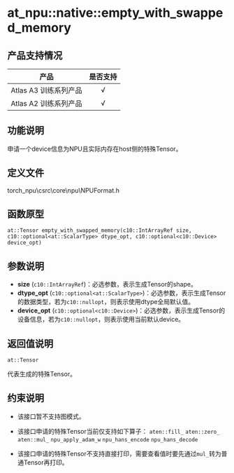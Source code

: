 # at_npu::native::empty_with_swapped_memory
## 产品支持情况

| 产品                                                         | 是否支持 |
| ------------------------------------------------------------ | :------: |
|<term>Atlas A3 训练系列产品</term>            |    √     |
|<term>Atlas A2 训练系列产品</term>  | √   |


## 功能说明

申请一个device信息为NPU且实际内存在host侧的特殊Tensor。

## 定义文件

torch_npu\csrc\core\npu\NPUFormat.h

## 函数原型

```
at::Tensor empty_with_swapped_memory(c10::IntArrayRef size, c10::optional<at::ScalarType> dtype_opt, c10::optional<c10::Device> device_opt)
```

## 参数说明

- **size** (`c10::IntArrayRef`)：必选参数，表示生成Tensor的shape。
- **dtype_opt** (`c10::optional<at::ScalarType>`)：必选参数，表示生成Tensor的数据类型，若为`c10::nullopt`，则表示使用dtype全局默认值。
- **device_opt** (`c10::optional<c10::Device>`)：必选参数，表示生成Tensor的设备信息，若为`c10::nullopt`，则表示使用当前默认device。



## 返回值说明
`at::Tensor`

代表生成的特殊Tensor。

## 约束说明

- 该接口暂不支持图模式。

- 该接口申请的特殊Tensor当前仅支持如下算子：
`aten::fill_`
`aten::zero_`
`aten::mul_`
`npu_apply_adam_w`
`npu_hans_encode`
`npu_hans_decode`

- 该接口申请的特殊Tensor不支持直接打印，需要查看值时要先通过`mul_`转为普通Tensor再打印。
